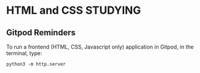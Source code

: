 # HTML and CSS STUDYING
## Gitpod Reminders

To run a frontend (HTML, CSS, Javascript only) application in Gitpod, in the terminal, type:

`python3 -m http.server`

